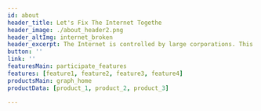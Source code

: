 ```yaml
---
id: about
header_title: Let's Fix The Internet Togethe
header_image: ./about_header2.png
header_altImg: internet_broken
header_excerpt: The Internet is controlled by large corporations. This centralized approach is highly inefﬁcient, extremely costly, and unsustainable. Our data isn't owned by us, and it isn't safe. With your help, ThreeFold plans to give the world a new, better internet
button: ''
link: ''
featuresMain: participate_features
features: [feature1, feature2, feature3, feature4]
productsMain: graph_home
productData: [product_1, product_2, product_3]

---
```

<!-- cards: [why1, why2, why3]
brandPanel : why_brandPanel -->
<!-- slides:
  [
    peer-to-peer,
    availability,
    sustainability,
  ] -->

<!-- header: header_why -->